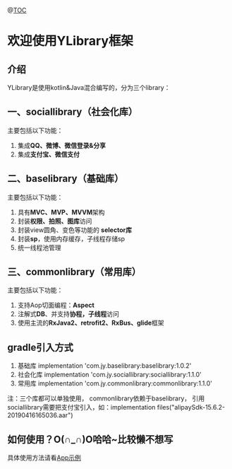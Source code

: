 @[TOC](YLibrary框架)

# 欢迎使用YLibrary框架


## 介绍

YLibrary是使用kotlin&Java混合编写的，分为三个library：

## 一、sociallibrary（社会化库）

主要包括以下功能：
 1. 集成**QQ、微博、微信登录&分享**
 2. 集成**支付宝、微信支付**

## 二、baselibrary（基础库）

主要包括以下功能：
 1. 具有**MVC、MVP、MVVM**架构
 2. 封装**权限、拍照、图库**访问
 3. 封装view圆角、变色等功能的 **selector库**
 4. 封装**sp**，使用内存缓存，子线程存储sp
 5. 统一线程池管理

## 三、commonlibrary（常用库）

主要包括以下功能：
 1. 支持Aop切面编程：**Aspect**
 2. 注解式**DB**、并支持**协程，子线程**访问
 3. 使用主流的**RxJava2、retrofit2、RxBus、glide**框架

## gradle引入方式
 1. 基础库 implementation 'com.jy.baselibrary:baselibrary:1.0.2'
 2. 社会化库 implementation 'com.jy.sociallibrary:sociallibrary:1.1.0'
 3. 常用库 implementation 'com.jy.commonlibrary:commonlibrary:1.1.0'

注：三个库都可以单独使用， commonlibrary依赖于baselibrary， 引用sociallibrary需要把支付宝引入，如：implementation files("alipaySdk-15.6.2-20190416165036.aar")

## 如何使用？O(∩_∩)O哈哈~比较懒不想写

具体使用方法请看[App示例](https://github.com/jyfree/YLibrary/tree/master/app)



